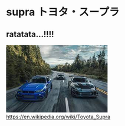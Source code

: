 # supra トヨタ・スープラ
## ratatata...!!!!
![jjj ](https://github.com/derik023/supra/blob/main/car/MKV/rrr.jpeg)
https://en.wikipedia.org/wiki/Toyota_Supra
